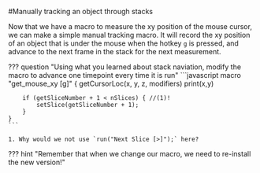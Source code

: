 #Manually tracking an object through stacks

Now that we have a macro to measure the xy position of the mouse cursor, we can make a simple manual tracking macro. It will record the xy position of an object that is under the mouse when the hotkey `g` is pressed, and advance to the next frame in the stack for the next measurement.

??? question "Using what you learned about stack naviation, modify the macro to advance one timepoint every time it is run"
    ```javascript
    macro "get_mouse_xy [g]" {
        getCursorLoc(x, y, z, modifiers)
        print(x,y)

        if (getSliceNumber + 1 < nSlices) { //(1)!
            setSlice(getSliceNumber + 1); 
        }
    }
    ```
    
    1. Why would we not use `run("Next Slice [>]");` here?


??? hint "Remember that when we change our macro, we need to re-install the new version!"
